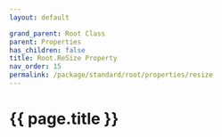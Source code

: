 ```yaml
---
layout: default

grand_parent: Root Class
parent: Properties
has_children: false
title: Root.ReSize Property
nav_order: 15
permalink: /package/standard/root/properties/resize
---
```

# {{ page.title }}

